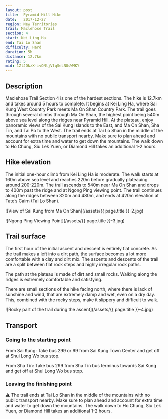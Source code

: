 ```yaml
---
layout: post
title:  Pyramid Hill Hike
date:   2017-12-27
region: New Territories
trail: Maclehose Trail
section: 4
start: Kei Ling Ha
end: Tai Lo Shan
difficulty: Hard
duration: 5h
distance: 12.7km
rating: 5
mid: 1ZtJOkzX-ivONljVlqSeLNUsWMKY
---
```

## Description

Maclehose Trail Section 4 is one of the hardest sections. The hike is 12.7km and takes around 5 hours to complete. It begins at Kei Ling Ha, where Sai Kung West Country Park meets Ma On Shan Country Park. The trail goes through several climbs through Ma On Shan, the highest point being 540m above sea level along the ridges near Pyramid Hill. At the plateau, enjoy panoramic views of the Sai Kung Islands to the East, and Ma On Shan, Sha Tin, and Tai Po to the West. The trail ends at Tai Lo Shan in the middle of the mountains with no public transport nearby. Make sure to plan ahead and account for extra time and water to get down the mountains. The walk down to Ho Chung, Siu Lek Yuen, or Diamond Hill takes an additional 1-2 hours.

## Hike elevation

The initial one-hour climb from Kei Ling Ha is moderate. The walk starts at 160m above sea level and reaches 220m before gradually plateauing around 200-220m. The trail ascends to 540m near Ma On Shan and drops to 400m past the ridge and at Ngong Ping viewing point. The trail continues along the ridges between 320m and 480m, and ends at 420m elevation at Tate’s Cairn (Tai Lo Shan).

![View of Sai Kung from Ma On Shan](/assets/{{ page.title }}-2.jpg)

![Ngong Ping Viewing Point](/assets/{{ page.title }}-3.jpg)

## Trail surface

The first hour of the initial ascent and descent is entirely flat concrete. As the trail makes a left into a dirt path, the surface becomes a lot more comfortable with a clay and dirt mix. The ascents and descents of the trail are a split between flat rock steps and highly irregular rock paths.

The path at the plateau is made of dirt and small rocks. Walking along the ridges is extremely comfortable and satisfying.

There are small sections of the hike facing north, where there is lack of sunshine and wind, that are extremely damp and wet, even on a dry day. This, combined with the rocky steps, make it slippery and difficult to walk.

![Rocky part of the trail during the ascent](/assets/{{ page.title }}-4.jpg)

## Transport

### Going to the starting point

From Sai Kung: Take bus 299 or 99 from Sai Kung Town Center and get off at Shui Long Wo bus stop.

From Sha Tin: Take bus 299 from Sha Tin bus terminus towards Sai Kung and get off at Shui Long Wo bus stop.

### Leaving the finishing point

⚠ The trail ends at Tai Lo Shan in the middle of the mountains with no public transport nearby. Make sure to plan ahead and account for extra time and water to get down the mountains. The walk down to Ho Chung, Siu Lek Yuen, or Diamond Hill takes an additional 1-2 hours.